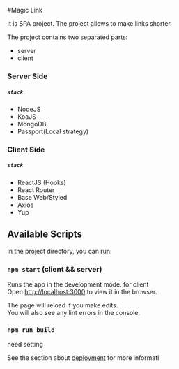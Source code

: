 #Magic Link

It is SPA project.
The project allows to make links shorter.

The project contains two separated parts: 
<ul>
    <li>
        server 
    </li>
    <li>
        client
    </li>
</ul>

### Server Side
##### `stack`
<ul>
    <li>
        NodeJS
    </li>
    <li>
        KoaJS
    </li>
    <li>
        MongoDB
    </li>
    <li>
        Passport(Local strategy)
    </li>
</ul>


### Client Side
##### `stack`
<ul>
    <li>
        ReactJS (Hooks)
    </li>
    <li>
        React Router
    </li>
    <li>
        Base Web/Styled
    </li>
    <li>
        Axios
    </li>
    <li>
        Yup
    </li>
</ul>

## Available Scripts

In the project directory, you can run:

### `npm start` (client && server)

Runs the app in the development mode. for client<br>
Open [http://localhost:3000](http://localhost:3000) to view it in the browser.

The page will reload if you make edits.<br>
You will also see any lint errors in the console.

### `npm run build`

need setting

See the section about [deployment](https://facebook.github.io/create-react-app/docs/deployment) for more informati